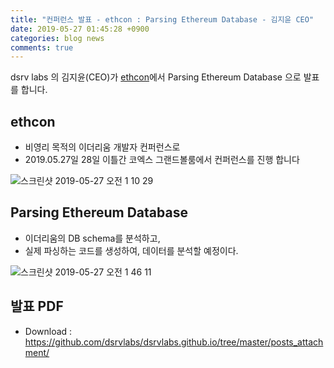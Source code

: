 ```yaml
---
title: "컨퍼런스 발표 - ethcon : Parsing Ethereum Database - 김지윤 CEO"
date: 2019-05-27 01:45:28 +0900
categories: blog news
comments: true
---
```

dsrv labs 의 김지윤(CEO)가 [ethcon](https://ethcon.kr/)에서 Parsing Ethereum Database 으로 발표를 합니다.

## ethcon
- 비영리 목적의 이더리움 개발자 컨퍼런스로
- 2019.05.27일 28일 이틀간 코엑스 그랜드볼룸에서 컨퍼런스를 진행 합니다

![스크린샷 2019-05-27 오전 1 10 29](https://user-images.githubusercontent.com/897510/58384733-30f23800-8020-11e9-82da-14ea43780ea8.png)

## Parsing Ethereum Database
- 이더리움의 DB schema를 분석하고,
- 실제 파싱하는 코드를 생성하여, 데이터를 분석할 예정이다.

![스크린샷 2019-05-27 오전 1 46 11](https://user-images.githubusercontent.com/897510/58384786-4156e280-8021-11e9-9311-7e74cf09c9cc.png)

## 발표 PDF
- Download : https://github.com/dsrvlabs/dsrvlabs.github.io/tree/master/posts_attachment/
